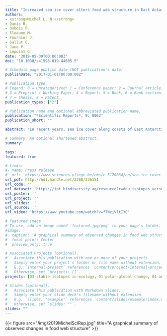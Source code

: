 ```yaml
---
title: "Increased sea ice cover alters food web structure in East Antarctica"
authors:
- <strong>Michel L. N.</strong>
- Danis B.
- Dubois P.
- Eleaume M.
- Fournier J.
- Gallut C.
- Jane P.
- Lepoint G
date: "2019-05-30T00:00:00Z"
doi: "10.1038/s41598-019-44605-5"

# Schedule page publish date (NOT publication's date).
publishDate: "2017-01-01T00:00:00Z"

# Publication type.
# Legend: 0 = Uncategorized; 1 = Conference paper; 2 = Journal article;
# 3 = Preprint / Working Paper; 4 = Report; 5 = Book; 6 = Book section;
# 7 = Thesis; 8 = Patent
publication_types: ["2"]

# Publication name and optional abbreviated publication name.
publication: "*Scientific Reports*, 9: 8062"
publication_short: ""

abstract: "In recent years, sea ice cover along coasts of East Antarctica has tended to increase. To understand ecological implications of these environmental changes, we studied benthic food web structure on the coasts of Adélie Land during an event of unusually high sea ice cover (i.e. two successive austral summers without seasonal breakup). We used integrative trophic markers (stable isotope ratios of carbon, nitrogen and sulfur) to build ecological models and explored feeding habits of macroinvertebrates. In total, 28 taxa spanning most present animal groups and functional guilds were investigated. Our results indicate that the absence of seasonal sea ice breakup deeply influenced benthic food webs. Sympagic algae dominated the diet of many key consumers, and the trophic levels of invertebrates were low, suggesting omnivore consumers did not rely much on predation and/or scavenging. Our results provide insights about how Antarctic benthic consumers, which typically live in an extremely stable environment, might adapt their feeding habits in response to sudden changes in environmental conditions and trophic resource availability. They also show that local and/or global trends of sea ice increase in Antarctica have the potential to cause drastic changes in food web structure, and therefore to impact benthic communities."

# Summary. An optional shortened abstract.
summary: 

tags:
featured: true

# links:
#- name: Press release
#  url: 'https://www.sciences.uliege.be/cms/c_5170884/en/sea-ice-cover-increase-is-changing-the-invertebrates-feeding-habits'
url_pdf: http://hdl.handle.net/2268/236151
url_code: ''
url_dataset: 'https://ipt.biodiversity.aq/resource?r=ddu_isotopes_verso_2013_2015'
url_poster: ''
url_project: ''
url_slides: ''
url_source: ''
url_video: 'https://www.youtube.com/watch?v=fTNziVltIYE'

# Featured image
# To use, add an image named `featured.jpg/png` to your page's folder. 
#image:
#  caption: 'A graphical summary of observed changes in food web structure'
#  focal_point: Center
#  preview_only: true

# Associated Projects (optional).
#   Associate this publication with one or more of your projects.
#   Simply enter your project's folder or file name without extension.
#   E.g. `internal-project` references `content/project/internal-project/index.md`.
#   Otherwise, set `projects: []`.
projects: [03-stable-isotopes-in-ecology, 01-polar-global-change, 04-anthropogenic-impacts]

# Slides (optional).
#   Associate this publication with Markdown slides.
#   Simply enter your slide deck's filename without extension.
#   E.g. `slides: "example"` references `content/slides/example/index.md`.
#   Otherwise, set `slides: ""`.
slides: ""
---
```

{{< figure src="/img/2019MichelSciRep.jpg" title="A graphical summary of observed changes in food web structure" >}}
